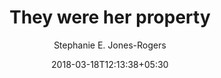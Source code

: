 ---
title: "They were her property"
author: Stephanie E. Jones-Rogers
date: 2018-03-18T12:13:38+05:30
categories: [books]
link: http://www.google.co.uk
---